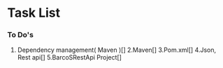 
# Task List
### To Do's 
1. Dependency management( Maven )[]
2.Maven[]
3.Pom.xml[] 
4.Json, Rest api[] 
5.BarcoSRestApi Project[]


